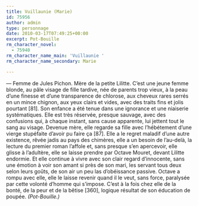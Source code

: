 ```yaml
---
title: Vuillaunie (Marie)
id: 75956
author: admin
type: personnage
date: 2010-03-17T07:49:25+00:00
excerpt: Pot-Bouille
rm_character_novel:
  - 75940
rm_character_name_main: 'Vuillaunie '
rm_character_name_secondary: Marie

---
```

— Femme de Jules Pichon. Mère de la petite Lilitte. C&rsquo;est une jeune femme blonde, au pâle visage de fille tardive, née de parents trop vieux, à la peau d&rsquo;une finesse et d&rsquo;une transparence de chlorose, aux cheveux rares serrés en un mince chignon, aux yeux clairs et vides, avec des traits fins et jolis pourtant [81]. Son enfance a été tenue dans une ignorance et une niaiserie systématiques. Elle est très réservée, presque sauvage, avec des confusions qui, à chaque instant, sans cause apparente, lui jettent tout le sang au visage. Devenue mère, elle regarde sa fille avec l&rsquo;hébétement d&rsquo;une vierge stupéfaite d&rsquo;avoir pu faire ça [87]. Elle a le regret maladif d&rsquo;une autre existence, rêvée jadis au pays des chimères, elle a un besoin de l&rsquo;au-delà, la lecture du premier roman l&rsquo;affole et, sans presque s&rsquo;en apercevoir, elle glisse à l&rsquo;adultère, elle se laisse prendre par Octave Mouret, devant Lilitte endormie. Et elle continue à vivre avec son clair regard d&rsquo;innocente, sans une émotion à voir son amant si près de son mari, les servant tous deux selon leurs goûts, de son air un peu las d&rsquo;obéissance passive. Octave a rompu avec elle, elle le laisse revenir quand il le veut, sans force, paralysée par cette volonté d&rsquo;homme qui s&rsquo;impose. C&rsquo;est à la fois chez elle de la bonté, de la peur et de la bêtise [360], logique résultat de son éducation de poupée. _(Pot-Bouille.)_